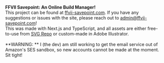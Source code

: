 **FFVII Savepoint: An Online Build Manager!**
<br>
This project can be found at [ffvii-savepoint.com](https://www.ffvii-savepoint.com/). 
If you have any suggestions or issues with the site, please reach out to admin@ffvii-savepoint.com!
<br>
This was made with Next.js and TypeScript, and all assets are either free-to-use from [SVG Repo](https://www.svgrepo.com/) or custom-made in Adobe Illustrator.
<br>
<br>
**WARNING: ** I (the dev) am still working to get the email service out of Amazon's SES sandbox, so new accounts cannot be made at the moment. Sit tight!
